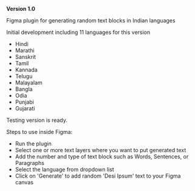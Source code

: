**Version 1.0**

Figma plugin for generating random text blocks in Indian languages

Initial development including 11 languages for this version

- Hindi
- Marathi
- Sanskrit
- Tamil
- Kannada
- Telugu
- Malayalam
- Bangla
- Odia
- Punjabi
- Gujarati

Testing version is ready.

Steps to use inside Figma:
- Run the plugin
- Select one or more text layers where you want to put generated text
- Add the number and type of text block such as Words, Sentences, or Paragraphs
- Select the language from dropdown list
- Click on 'Generate' to add random 'Desi Ipsum' text to your Figma canvas
